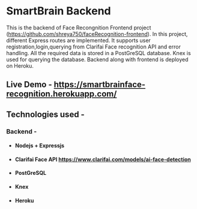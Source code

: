 # SmartBrain Backend
This is the backend of Face Recongnition Frontend project (https://github.com/shreya750/faceRecognition-frontend).
In this project, different Express routes are implemented. It supports user registration,login,querying from Clarifai Face recognition API and error handling.
All the required data is stored in a PostGreSQL database. Knex is used for querying the database.
Backend along with frontend is deployed on Heroku.
## Live Demo - https://smartbrainface-recognition.herokuapp.com/
## Technologies used - 
### Backend -
* #### Nodejs + Expressjs
* #### Clarifai Face API https://www.clarifai.com/models/ai-face-detection
* #### PostGreSQL
* #### Knex
* #### Heroku

